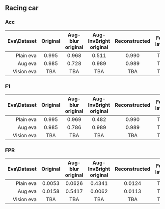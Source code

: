 


## Racing car

### Acc

| Eva\Dataset | Original | Aug-blur original | Aug-InvBright original |Reconstructed | Fore. latent | Fore. img |
|------------:|:--------:|:-----------------:|:----------------------:|:------------: |:------------:|:---------:|
|   Plain eva |   0.995    |        0.968        |   0.511   | 0.990       | TBA        |0.390        |
|     Aug eva |   0.985    |        0.728        |   0.989   |   0.989      | TBA        |0.321        |
|  Vision eva |   TBA    |        TBA        |          TBA           | TBA        | TBA        |TBA        |

### F1

| Eva\Dataset | Original | Aug-blur original |Aug-InvBright original | Reconstructed | Fore. latent | Fore. img |
|------------:|:--------:|:------------:|:------------: |:------------:|:---------:|:---------:|
|   Plain eva |   0.995    |     0.969      |0.482 |0.990 |TBA |0.075        |
|     Aug eva |  0.985    |     0.786      |0.989 |0.989 |TBA |0.297        |
|  Vision eva |   TBA    |     TBA      |TBA |TBA |TBA |TBA        |

### FPR

| Eva\Dataset | Original | Aug-blur original |    Aug-InvBright original     | Reconstructed | Fore. latent | Fore. img |
|------------:|:--------:|:------------:|:--------------------:|:------------:|:---------:|:---------:|
|   Plain eva |   0.0053    |    0.0626     | 0.4341  |0.0124|TBA |0.0820       |
|     Aug eva |   0.0158    |    0.5417      | 0.0062 |0.0113 |TBA |0.5543       |
|  Vision eva |   TBA    |     TBA      |         TBA          |TBA |TBA |TBA        |

[//]: # (## Cart pole)

[//]: # ()
[//]: # ()
[//]: # ()
[//]: # (### Acc)

[//]: # ()
[//]: # (| Eva\Dataset | Original | Aug-blur original | Aug-InvBright original |Reconstructed | Fore. latent | Fore. img |)

[//]: # (|------------:|:--------:|:-----------------:|:----------------------:|:------------: |:------------:|:---------:|)

[//]: # (|   Plain eva |   0.9880066355810617    |        0.6458819045911047        |   0.5105756578947368   | 0.9903042763157894        | TBA        |TBA        |)

[//]: # (|     Aug eva |   0.9848930921052632    |        0.7280592105263158        |   0.9891694078947368   |   0.9890213815789474      | TBA        |TBA        |)

[//]: # (|  Vision eva |   TBA    |        TBA        |          TBA           | TBA        | TBA        |TBA        |)

[//]: # ()
[//]: # (### F1)

[//]: # ()
[//]: # (| Eva\Dataset | Original | Aug-blur original |Aug-InvBright original | Reconstructed | Fore. latent | Fore. img |)

[//]: # (|------------:|:--------:|:------------:|:------------: |:------------:|:---------:|:---------:|)

[//]: # (|   Plain eva |   0.9879648167727711    |     0.4537957504192528      |0.4819373596336984 |0.9903304382058411 |TBA |TBA        |)

[//]: # (|     Aug eva |  0.9849029002539469    |     0.7858290155440415      |0.9891193892978413 |0.989024901552956 |TBA |TBA        |)

[//]: # (|  Vision eva |   TBA    |     TBA      |TBA |TBA |TBA |TBA        |)

[//]: # ()
[//]: # (### FPR)

[//]: # ()
[//]: # (| Eva\Dataset | Original | Aug-blur original |    Aug-InvBright original     | Reconstructed | Fore. latent | Fore. img |)

[//]: # (|------------:|:--------:|:------------:|:--------------------:|:------------:|:---------:|:---------:|)

[//]: # (|   Plain eva |  0.008518651362984218    |    0.0024435078909612624      | 0.43414473684210525  |0.012401315789473684 |TBA |TBA        |)

[//]: # (|     Aug eva |   0.01575657894736842    |    0.5416776315789473      | 0.006233552631578947 |0.011299342105263158 |TBA |TBA        |)

[//]: # (|  Vision eva |   TBA    |     TBA      |         TBA          |TBA |TBA |TBA        |)
